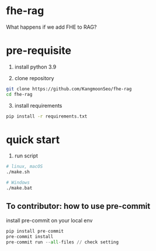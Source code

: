 # fhe-rag

What happens if we add FHE to RAG?

# pre-requisite

1. install python 3.9

2. clone repository

```bash
git clone https://github.com/KangmoonSeo/fhe-rag
cd fhe-rag
```

3. install requirements

```bash
pip install -r requirements.txt
```

# quick start

1. run script

```bash
# linux, macOS
./make.sh

# Windows
./make.bat
```

## To contributor: how to use pre-commit

install pre-commit on your local env

```python
pip install pre-commit
pre-commit install
pre-commit run --all-files // check setting
```
